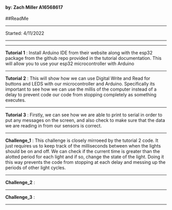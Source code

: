 #### by: Zach Miller A16568617

##ReadMe

---
Started: 4/11/2022

---
---
**Tutorial 1** :
    Install Arduino IDE from their website along with the esp32 package from
    the github repo provided in the tutorial documentation. This will allow
    you to use your esp32 microcontroller with Arduino

---
**Tutorial 2** :
    This will show how we can use Digital Write and Read for buttons and LEDS
    with our microcontroller and Arduino. Specifically its important to see
    how we can use the millis of the computer instead of a delay to prevent
    code our code from stopping completely as something executes.

---
**Tutorial 3** :
    Firstly, we can see how we are able to print to serial in order to put
    any messages on the screen, and also check to make sure that the data 
    we are reading in from our sensors is correct.

---
**Challenge_1** :
    This challenge is closely mirroeed by the tutorial 2 code. It just
    requires us to keep track of the milliseconds between when the lights
    should be on and off. We can check if the current time is greater than
    the alotted period for each light and if so, change the state of the light.
    Doing it this way prevents the code from stopping at each delay and
    messing up the periods of other light cycles.

---
**Challenge_2** :
    

---
**Challenge_3** :
    


---
